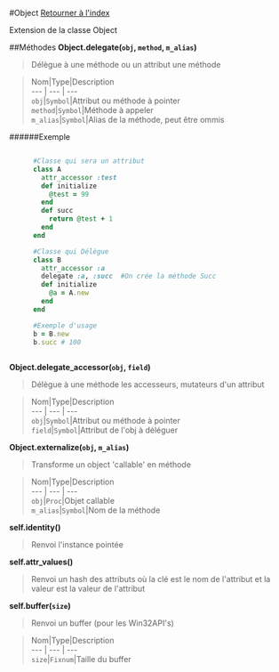 #Object
[Retourner à l'index](README.md)

Extension de la classe Object

##Méthodes
**Object.delegate(`obj`, `method`, `m_alias`)**

> Délègue à une méthode ou un attribut une méthode  
  
> Nom|Type|Description  
--- | --- | ---  
`obj`|`Symbol`|Attribut ou méthode à pointer  
`method`|`Symbol`|Méthode à appeler  
`m_alias`|`Symbol`|Alias de la méthode, peut être ommis  
  


######Exemple
```ruby  

      #Classe qui sera un attribut
      class A
        attr_accessor :test
        def initialize
          @test = 99
        end
        def succ 
          return @test + 1
        end
      end

      #Classe qui Délègue
      class B 
        attr_accessor :a
        delegate :a, :succ  #On crée la méthode Succ 
        def initialize
          @a = A.new
        end
      end

      #Exemple d'usage 
      b = B.new 
      b.succ # 100
      
```



**Object.delegate_accessor(`obj`, `field`)**

> Délègue à une méthode les accesseurs, mutateurs d'un attribut  
  
> Nom|Type|Description  
--- | --- | ---  
`obj`|`Symbol`|Attribut ou méthode à pointer  
`field`|`Symbol`|Attribut de l'obj à déléguer  
  




**Object.externalize(`obj`, `m_alias`)**

> Transforme un object 'callable' en méthode  
  
> Nom|Type|Description  
--- | --- | ---  
`obj`|`Proc`|Objet callable  
`m_alias`|`Symbol`|Nom de la méthode  
  




**self.identity()**

> Renvoi l'instance pointée  
  
>   




**self.attr_values()**

> Renvoi un hash des attributs où la clé est le nom de l'attribut
                            et la valeur est la valeur de l'attribut  
  
>   




**self.buffer(`size`)**

> Renvoi un buffer (pour les Win32API's)  
  
> Nom|Type|Description  
--- | --- | ---  
`size`|`Fixnum`|Taille du buffer  
  




